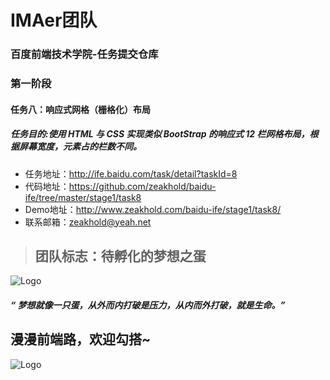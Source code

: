 # IMAer团队

### 百度前端技术学院-任务提交仓库

### 第一阶段
#### 任务八：响应式网格（栅格化）布局
##### 任务目的:使用 HTML 与 CSS 实现类似 BootStrap 的响应式 12 栏网格布局，根据屏幕宽度，元素占的栏数不同。

* 任务地址：http://ife.baidu.com/task/detail?taskId=8
* 代码地址：https://github.com/zeakhold/baidu-ife/tree/master/stage1/task8
* Demo地址：http://www.zeakhold.com/baidu-ife/stage1/task8/
* 联系邮箱：zeakhold@yeah.net


>## 团队标志：待孵化的梦想之蛋

![Logo](http://www.zeakhold.com/images/logo-egg.jpg)

##### “ 梦想就像一只蛋，从外而内打破是压力，从内而外打破，就是生命。”



## 漫漫前端路，欢迎勾搭~
![Logo](http://www.zeakhold.com/images/ima-vida-big.jpg)
